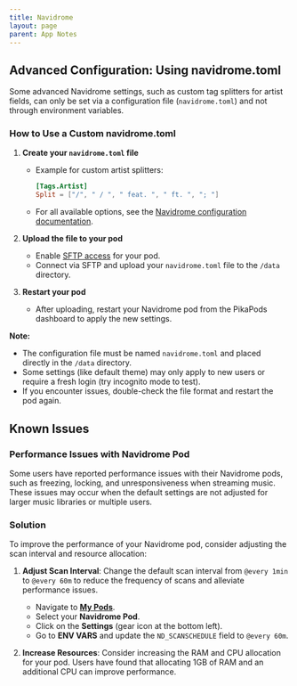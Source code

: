 ```yaml
---
title: Navidrome
layout: page
parent: App Notes
---
```


## Advanced Configuration: Using navidrome.toml

Some advanced Navidrome settings, such as custom tag splitters for artist fields, can only be set via a configuration file (`navidrome.toml`) and not through environment variables.

### How to Use a Custom navidrome.toml

1. **Create your `navidrome.toml` file**

   - Example for custom artist splitters:
     ```toml
     [Tags.Artist]
     Split = ["/", " / ", " feat. ", " ft. ", "; "]
     ```
   - For all available options, see the [Navidrome configuration documentation](https://www.navidrome.org/docs/usage/configuration-options/#configuration-file).

2. **Upload the file to your pod**

   - Enable [SFTP access](/manage/files) for your pod.
   - Connect via SFTP and upload your `navidrome.toml` file to the `/data` directory.

3. **Restart your pod**
   - After uploading, restart your Navidrome pod from the PikaPods dashboard to apply the new settings.

**Note:**

- The configuration file must be named `navidrome.toml` and placed directly in the `/data` directory.
- Some settings (like default theme) may only apply to new users or require a fresh login (try incognito mode to test).
- If you encounter issues, double-check the file format and restart the pod again.

## Known Issues

### Performance Issues with Navidrome Pod

Some users have reported performance issues with their Navidrome pods, such as freezing, locking, and unresponsiveness when streaming music. These issues may occur when the default settings are not adjusted for larger music libraries or multiple users.

### Solution

To improve the performance of your Navidrome pod, consider adjusting the scan interval and resource allocation:

1. **Adjust Scan Interval**: Change the default scan interval from `@every 1min` to `@every 60m` to reduce the frequency of scans and alleviate performance issues.

   - Navigate to [**My Pods**](https://www.pikapods.com/pods).
   - Select your **Navidrome Pod**.
   - Click on the **Settings** (gear icon at the bottom left).
   - Go to **ENV VARS** and update the `ND_SCANSCHEDULE` field to `@every 60m`.

2. **Increase Resources**: Consider increasing the RAM and CPU allocation for your pod. Users have found that allocating 1GB of RAM and an additional CPU can improve performance.
